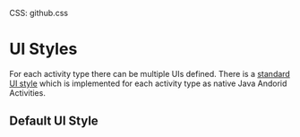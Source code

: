 CSS: github.css

# UI Styles #

For each activity type there can be multiple UIs defined. There is a [standard UI style](#Default_UI_Style) which is implemented for each activity type as native Java Andorid Activities.


## Default UI Style ##


